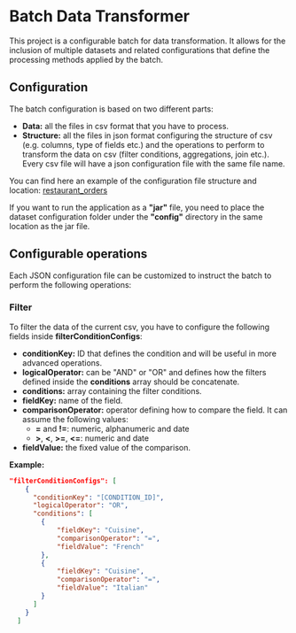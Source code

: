 # Batch Data Transformer

This project is a configurable batch for data transformation. It allows for the inclusion of multiple datasets and related configurations that define the processing methods applied by the batch.

## Configuration

The batch configuration is based on two different parts:

- **Data:** all the files in csv format that you have to process.
- **Structure:** all the files in json format configuring the structure of csv (e.g. columns, type of fields etc.) and the operations to perform to transform the data on csv (filter conditions, aggregations, join etc.). Every csv file will have a json configuration file with the same file name.

You can find here an example of the configuration file structure and location:
[restaurant_orders](src/main/resources/config/restaurant_orders)


If you want to run the application as a **"jar"** file, you need to place the dataset configuration folder under the **"config"** directory in the same location as the jar file.

## Configurable operations

Each JSON configuration file can be customized to instruct the batch to perform the following operations:

### Filter

To filter the data of the current csv, you have to configure the following fields inside **filterConditionConfigs**:

- **conditionKey:** ID that defines the condition and will be useful in more advanced operations.
- **logicalOperator:** can be "AND" or "OR" and defines how the filters defined inside the **conditions** array should be concatenate.
- **conditions:** array containing the filter conditions.
- **fieldKey:** name of the field.
- **comparisonOperator:** operator defining how to compare the field. It can assume the following values:
  - **=** and **!=**: numeric, alphanumeric and date
  - **>**, **<**, **>=**, **<=**: numeric and date
- **fieldValue:** the fixed value of the comparison.

**Example:**

```json
"filterConditionConfigs": [
    {
      "conditionKey": "[CONDITION_ID]",
      "logicalOperator": "OR",
      "conditions": [
        {
            "fieldKey": "Cuisine",
            "comparisonOperator": "=",
            "fieldValue": "French"
        },
        {
            "fieldKey": "Cuisine",
            "comparisonOperator": "=",
            "fieldValue": "Italian"
        }
      ]
    }
  ]
```






